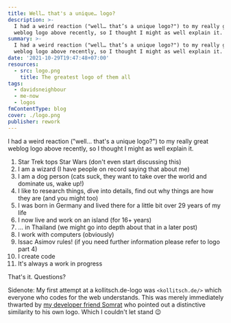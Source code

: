 ```yaml
---
title: Well… that's a unique… logo?
description: >-
  I had a weird reaction ("well… that’s a unique logo?") to my really great
  weblog logo above recently, so I thought I might as well explain it.
summary: >-
  I had a weird reaction ("well… that’s a unique logo?") to my really great
  weblog logo above recently, so I thought I might as well explain it.
date: '2021-10-29T19:47:48+07:00'
resources:
  - src: logo.png
    title: The greatest logo of them all
tags:
  - davidsneighbour
  - me-now
  - logos
fmContentType: blog
cover: ./logo.png
publisher: rework
---
```


I had a weird reaction ("well… that's a unique logo?") to my really great weblog logo above recently, so I thought I might as well explain it.

1. Star Trek tops Star Wars (don't even start discussing this)
2. I am a wizard (I have people on record saying that about me)
3. I am a dog person (cats suck, they want to take over the world and dominate us, wake up!)
4. I like to research things, dive into details, find out why things are how they are (and you might too)
5. I was born in Germany and lived there for a little bit over 29 years of my life
6. I now live and work on an island (for 16+ years)
7. … in Thailand (we might go into depth about that in a later post)
8. I work with computers (obviously)
9. Issac Asimov rules! (if you need further information please refer to logo part 4)
10. I create code
11. It's always a work in progress

That's it. Questions?

Sidenote: My first attempt at a kollitsch.de-logo was `<kollitsch.de/>` which everyone who codes for the web understands. This was merely immediately thwarted by [my developer friend Somrat](https://somrat.netlify.app/) who pointed out a distinctive similarity to his own logo. Which I couldn't let stand :wink:
